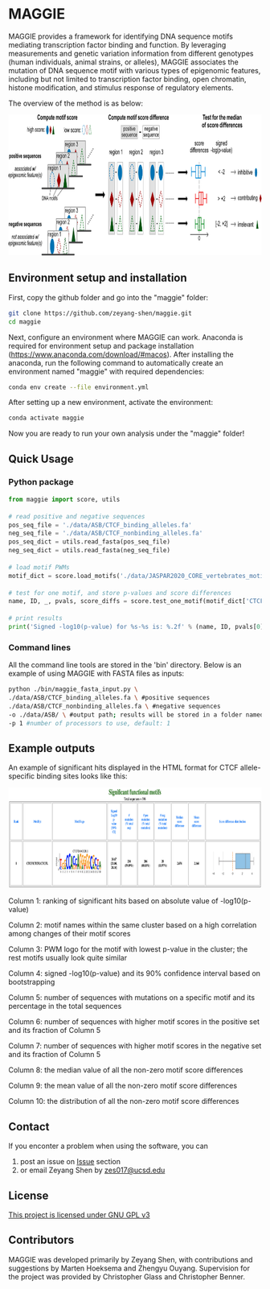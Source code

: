 # MAGGIE
MAGGIE provides a framework for identifying DNA sequence motifs mediating transcription factor binding and function. By leveraging measurements and genetic variation information from different genotypes (human individuals, animal strains, or alleles), MAGGIE associates the mutation of DNA sequence motif with various types of epigenomic features, including but not limited to transcription factor binding, open chromatin, histone modification, and stimulus response of regulatory elements. 

The overview of the method is as below:

<p align="center">
<img src="https://github.com/zeyang-shen/maggie/blob/master/image/method.png" width="900" height="280">
</p>

## Environment setup and installation
First, copy the github folder and go into the "maggie" folder:
```bash
git clone https://github.com/zeyang-shen/maggie.git
cd maggie
```
Next, configure an environment where MAGGIE can work. Anaconda is required for environment setup and package installation (https://www.anaconda.com/download/#macos). After installing the anaconda, run the following command to automatically create an environment named "maggie" with required dependencies:
```bash
conda env create --file environment.yml
```
After setting up a new environment, activate the environment:
```bash
conda activate maggie
```
Now you are ready to run your own analysis under the "maggie" folder!

## Quick Usage
### Python package
```python
from maggie import score, utils

# read positive and negative sequences
pos_seq_file = './data/ASB/CTCF_binding_alleles.fa'
neg_seq_file = './data/ASB/CTCF_nonbinding_alleles.fa'
pos_seq_dict = utils.read_fasta(pos_seq_file)
neg_seq_dict = utils.read_fasta(neg_seq_file)

# load motif PWMs
motif_dict = score.load_motifs('./data/JASPAR2020_CORE_vertebrates_motifs/')

# test for one motif, and store p-values and score differences
name, ID, _, pvals, score_diffs = score.test_one_motif(motif_dict['CTCF$MA0139.1'], pos_seq_dict, neg_seq_dict)

# print results
print('Signed -log10(p-value) for %s-%s is: %.2f' % (name, ID, pvals[0]))
```

### Command lines
All the command line tools are stored in the 'bin' directory. Below is an example of using MAGGIE with FASTA files as inputs:
```bash
python ./bin/maggie_fasta_input.py \
./data/ASB/CTCF_binding_alleles.fa \ #positive sequences
./data/ASB/CTCF_nonbinding_alleles.fa \ #negative sequences
-o ./data/ASB/ \ #output path; results will be stored in a folder named "maggie_output"
-p 1 #number of processors to use, default: 1
```

## Example outputs
An example of significant hits displayed in the HTML format for CTCF allele-specific binding sites looks like this:

<p align="center">
<img src="https://github.com/zeyang-shen/maggie/blob/master/image/html_example.png" width="900" height="200">
</p>

Column 1: ranking of significant hits based on absolute value of -log10(p-value)

Column 2: motif names within the same cluster based on a high correlation among changes of their motif scores

Column 3: PWM logo for the motif with lowest p-value in the cluster; the rest motifs usually look quite similar

Column 4: signed -log10(p-value) and its 90% confidence interval based on bootstrapping

Column 5: number of sequences with mutations on a specific motif and its percentage in the total sequences

Column 6: number of sequences with higher motif scores in the positive set and its fraction of Column 5 

Column 7: number of sequences with higher motif scores in the negative set and its fraction of Column 5 

Column 8: the median value of all the non-zero motif score differences

Column 9: the mean value of all the non-zero motif score differences

Column 10: the distribution of all the non-zero motif score differences


## Contact
If you enconter a problem when using the software, you can
1. post an issue on [Issue](https://github.com/zeyang-shen/maggie/issues) section
2. or email Zeyang Shen by zes017@ucsd.edu

## License

[This project is licensed under GNU GPL v3](https://github.com/zeyang-shen/maggie/blob/master/LICENSE)

## Contributors
MAGGIE was developed primarily by Zeyang Shen, with contributions and suggestions by Marten Hoeksema and Zhengyu Ouyang. Supervision for the project was provided by Christopher Glass and Christopher Benner. 
